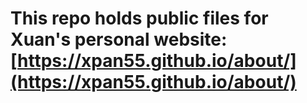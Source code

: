# This repo holds public files for Xuan's personal website: [https://xpan55.github.io/about/](https://xpan55.github.io/about/)

